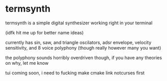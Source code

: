 # termsynth

termsynth is a simple digital synthesizer working right in your terminal 

(idfk hit me up for better name ideas)

currently has sin, saw, and triangle oscilators, adsr envelope, velocity sensitivity, and 8 voice polyphony (though really however many you want)

the polyphony sounds horribly overdriven though, if you have any theories on why, let me know

tui coming soon, i need to fucking make cmake link notcurses first
